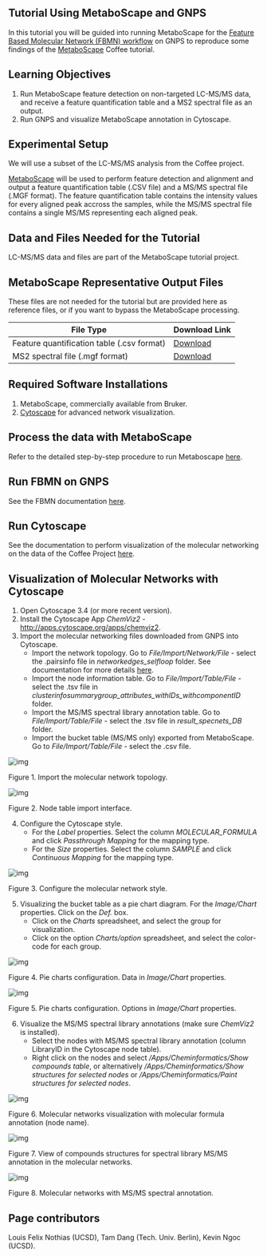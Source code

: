 ## Tutorial Using MetaboScape and GNPS

In this tutorial you will be guided into running MetaboScape for the [Feature Based Molecular Network (FBMN) workflow](../featurebasedmolecularnetworking.md) on GNPS to reproduce some findings of the [MetaboScape](../featurebasedmolecularnetworking-with-metaboscape.md) Coffee tutorial.

## Learning Objectives

1. Run MetaboScape feature detection on non-targeted LC-MS/MS data, and receive a feature quantification table and a MS2 spectral file as an output.
2. Run GNPS and visualize MetaboScape annotation in Cytoscape.

## Experimental Setup

We will use a subset of the LC-MS/MS analysis from the Coffee project. 

[MetaboScape](../featurebasedmolecularnetworking-with-metaboscape.md) will be used to perform feature detection and alignment and output a feature quantification table (.CSV file) and a MS/MS spectral file (.MGF format). The feature quantification table contains the intensity values for every aligned peak accross the samples, while the MS/MS spectral file contains a single MS/MS representing each aligned peak.

## Data and Files Needed for the Tutorial

LC-MS/MS data and files are part of the MetaboScape tutorial project.

## MetaboScape Representative Output Files
These files are not needed for the tutorial but are provided here as reference files, or if you want to bypass the MetaboScape processing.

|     File Type    | Download Link          |
| ------------- |------------- |
| Feature quantification table (.csv format) | [Download](https://github.com/lfnothias/GNPSDocumentation/blob/master/docs/tutorials/AG_tutorial_files/MetaboScape-GNPS-Coffee_Tutorial_msmsonly_featuretable.csv) |
| MS2 spectral file (.mgf format) | [Download](https://github.com/lfnothias/GNPSDocumentation/blob/master/docs/tutorials/AG_tutorial_files/MetaboScape-GNPS-Coffee_Tutorial.mgf) |

## Required Software Installations

1. MetaboScape, commercially available from Bruker. 
2. [Cytoscape](http://www.cytoscape.org/download.php) for advanced network visualization.

## Process the data with MetaboScape
Refer to the detailed step-by-step procedure to run Metaboscape [here](../featurebasedmolecularnetworking-with-metaboscape.md).

## Run FBMN on GNPS

See the FBMN documentation [here](../featurebasedmolecularnetworking.md).

## Run Cytoscape

See the documentation to perform visualization of the molecular networking on the data of the Coffee Project [here](../featurebasedmolecularnetworking-cytoscape.md).

## Visualization of Molecular Networks with Cytoscape 
1. Open Cytoscape 3.4 (or more recent version).
2. Install the Cytoscape App *ChemViz2* - http://apps.cytoscape.org/apps/chemviz2.
3. Import the molecular networking files downloaded from GNPS into Cytoscape.
    * Import the network topology. Go to *File/Import/Network/File* - select the .pairsinfo file in *networkedges_selfloop* folder. See documentation for more details [here](https://bix-lab.ucsd.edu/display/Public/Cytoscape+3.4+Visualization+and+Analysis+Documentation). 
    * Import the node information table. Go to *File/Import/Table/File* - select the .tsv file in *clusterinfosummarygroup_attributes_withIDs_withcomponentID* folder.
    * Import the MS/MS spectral library annotation table. Go to *File/Import/Table/File* - select the .tsv file in *result_specnets_DB* folder.
    * Import the bucket table (MS/MS only) exported from MetaboScape. Go to *File/Import/Table/File* - select the .csv file.

![img](../img/metaboscapeexportforgnps/Cyto3.PNG)

Figure 1. Import the molecular network topology.

![img](../img/metaboscapeexportforgnps/Cyto6.PNG)

Figure 2. Node table import interface.

4. Configure the Cytoscape style.
    * For the *Label* properties. Select the column *MOLECULAR_FORMULA* and click *Passthrough Mapping* for the mapping type.
    * For the *Size* properties. Select the column *SAMPLE* and click *Continuous Mapping* for the mapping type.

![img](..//img/metaboscapeexportforgnps/Cyto7.PNG)

Figure 3. Configure the molecular network style.

5. Visualizing the bucket table as a pie chart diagram. For the *Image/Chart* properties. Click on the *Def.* box. 
    * Click on the *Charts* spreadsheet, and select the group for visualization.
    * Click on the option *Charts/option* spreadsheet, and select the color-code for each group.

![img](../img/metaboscapeexportforgnps/Cyto8.PNG)

Figure 4. Pie charts configuration. Data in *Image/Chart* properties.

![img](../img/metaboscapeexportforgnps/Cyto9.PNG)

Figure 5. Pie charts configuration. Options in *Image/Chart* properties.

6. Visualize the MS/MS spectral library annotations (make sure *ChemViz2* is installed).
    * Select the nodes with MS/MS spectral library annotation (column LibraryID in the Cytoscape node table).
    * Right click on the nodes and select */Apps/Cheminformatics/Show compounds table*, or alternatively */Apps/Cheminformatics/Show structures for selected nodes* or */Apps/Cheminformatics/Paint structures for selected nodes*.

![img](../img/metaboscapeexportforgnps/Cyto10.PNG)

Figure 6. Molecular networks visualization with molecular formula annotation (node name).

![img](../img/metaboscapeexportforgnps/Cyto12.PNG)

Figure 7. View of compounds structures for spectral library MS/MS annotation in the molecular networks.

![img](../img/metaboscapeexportforgnps/Cyto13.PNG)

Figure 8. Molecular networks with MS/MS spectral annotation.

## Page contributors
Louis Felix Nothias (UCSD), Tam Dang (Tech. Univ. Berlin), Kevin Ngoc (UCSD).
